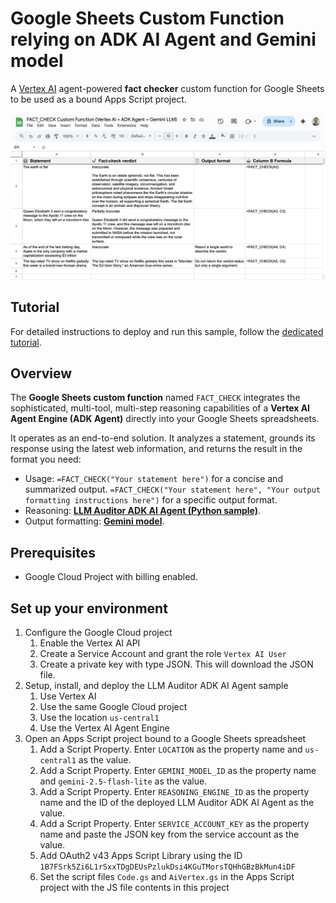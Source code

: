 # Google Sheets Custom Function relying on ADK AI Agent and Gemini model

A [Vertex AI](https://cloud.google.com/vertex-ai) agent-powered **fact checker** custom function for Google Sheets to be used as a bound Apps Script project.

![](./images/showcase.png)

## Tutorial

For detailed instructions to deploy and run this sample, follow the
[dedicated tutorial](https://developers.google.com/apps-script/samples/custom-functions/fact-check).

## Overview

The **Google Sheets custom function** named `FACT_CHECK` integrates the sophisticated, multi-tool, multi-step reasoning capabilities of a **Vertex AI Agent Engine (ADK Agent)** directly into your Google Sheets spreadsheets.

It operates as an end-to-end solution. It analyzes a statement, grounds its response using the latest web information, and returns the result in the format you need:

  * Usage: `=FACT_CHECK("Your statement here")` for a concise and summarized output. `=FACT_CHECK("Your statement here", "Your output formatting instructions here")` for a specific output format.
  * Reasoning: [**LLM Auditor ADK AI Agent (Python sample)**](https://github.com/google/adk-samples/tree/main/python/agents/llm-auditor).
  * Output formatting: [**Gemini model**](https://cloud.google.com/vertex-ai/generative-ai/docs/models).

## Prerequisites

* Google Cloud Project with billing enabled.

## Set up your environment

1. Configure the Google Cloud project
   1. Enable the Vertex AI API
   1. Create a Service Account and grant the role `Vertex AI User`
   1. Create a private key with type JSON. This will download the JSON file.
1. Setup, install, and deploy the LLM Auditor ADK AI Agent sample
   1. Use Vertex AI
   1. Use the same Google Cloud project
   1. Use the location `us-central1`
   1. Use the Vertex AI Agent Engine
1. Open an Apps Script project bound to a Google Sheets spreadsheet
   1. Add a Script Property. Enter `LOCATION` as the property name and `us-central1` as the value. 
   1. Add a Script Property. Enter `GEMINI_MODEL_ID` as the property name and `gemini-2.5-flash-lite` as the value. 
   1. Add a Script Property. Enter `REASONING_ENGINE_ID` as the property name and the ID of the deployed LLM Auditor ADK AI Agent as the value. 
   1. Add a Script Property. Enter `SERVICE_ACCOUNT_KEY` as the property name and paste the JSON key from the service account as the value. 
   1. Add OAuth2 v43 Apps Script Library using the ID `1B7FSrk5Zi6L1rSxxTDgDEUsPzlukDsi4KGuTMorsTQHhGBzBkMun4iDF`
   1. Set the script files `Code.gs` and `AiVertex.gs` in the Apps Script project with the JS file contents in this project
